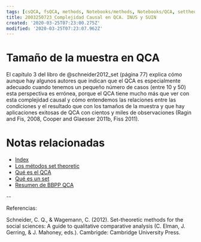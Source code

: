 ```yaml
---
tags: [csQCA, fsQCA, methods, Notebooks/methods, Notebooks/QCA, settheoretic, samplesize]
title: 2003250723_Complejidad Causal en QCA. INUS y SUIN
created: '2020-03-25T07:23:00.275Z'
modified: '2020-03-25T07:23:07.962Z'
---
```


# Tamaño de la muestra en QCA

El capítulo 3 del libro de @schneider2012_set (página 77) explica cómo aunque hay algunos autores que indican que el QCA es especialmente adecuado cuando tenemos un pequeño número de casos (entre 10 y 50) esta perspectiva es errónea, porque el QCA tiene mucho más que ver con esta complejidad causal y cómo entendemos las relaciones entre las condiciones y el resultado que con los tamaños de la muestra y que hay aplicaciones exitosas de QCA con cientos y miles de observaciones (Ragin and Fis, 2008, Cooper and Glaesser 2011b, Fiss 2011).

# Notas relacionadas

- [Index](_2003101705_index.md)
- [Los métodos set theoretic](2003212003_set_theoretic_methods.md)
- [Qué es el QCA](2003212024_qca_descripcion.md)
- [Qué es un set](2003221713_setdefinition_qca.md)
- [Resumen de BBPP QCA](2004020654_resumen_etapas_bbpp_qca.md)

--

Referencias:

Schneider, C. Q., & Wagemann, C. (2012). Set-theoretic methods for the social sciences: A guide to qualitative comparative analysis (C. Elman, J. Gerring, & J. Mahoney, eds.). Cambrigde: Cambridge University Press.